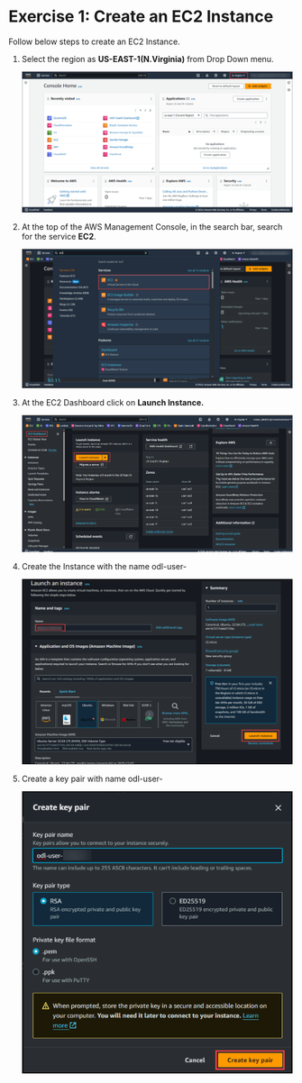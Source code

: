 # Exercise 1: Create an EC2 Instance

Follow below steps to create an EC2 Instance.


1. Select the region as **US-EAST-1(N.Virginia)** from Drop Down menu.

    ![](./images/selectregion.png)

2. At the top of the AWS Management Console, in the search bar, search for the service **EC2**.

    ![](./images/ec2.png)

3. At the EC2 Dashboard click on **Launch Instance.**

    ![](./images/launch.png)

4. Create the Instance with the name odl-user-<CloudLabsDeploymentID>

    ![](./images/createec2.png)

5. Create a key pair with name odl-user-<CloudLabsDeploymentID>

    ![](./images/keypair.png)

<validation step="6c32922e-75c9-4519-9452-910680384fc1" />

<validation step="e6c0346a-a1fc-4fd5-a99c-8645a35897a5" />





